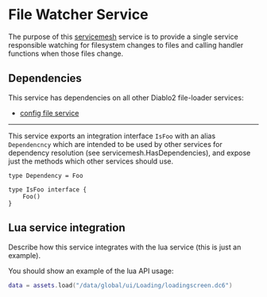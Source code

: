 # File Watcher Service
The purpose of this [servicemesh](https://github.com/gravestench/servicemesh) service is to provide a single service
responsible watching for filesystem changes to files and calling handler
functions when those files change.


## Dependencies
This service has dependencies on all other Diablo2 file-loader services:
* [config file service](../configFile)

_______
This service exports an integration interface `IsFoo` with an alias 
`Dependencncy` which are intended to be used by other services for dependency
resolution (see servicemesh.HasDependencies), and expose just the methods which 
other services should use.
```golang
type Dependency = Foo

type IsFoo interface {
    Foo()
}
```

## Lua service integration
Describe how this service integrates with the lua service (this is just an example).

You should show an example of the lua API usage:
```lua
data = assets.load("/data/global/ui/Loading/loadingscreen.dc6")
```